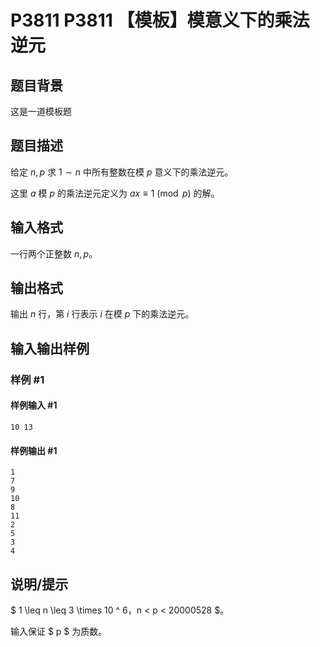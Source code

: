 # P3811 P3811 【模板】模意义下的乘法逆元

## 题目背景

这是一道模板题


## 题目描述

给定 $n,p$ 求 $1\sim n$ 中所有整数在模 $p$ 意义下的乘法逆元。

这里 $a$ 模 $p$ 的乘法逆元定义为 $ax\equiv1\pmod p$ 的解。

## 输入格式

一行两个正整数 $n,p$。


## 输出格式

输出 $n$ 行，第 $i$ 行表示 $i$ 在模 $p$ 下的乘法逆元。

## 输入输出样例

### 样例 #1

#### 样例输入 #1

```
10 13
```

#### 样例输出 #1

```
1
7
9
10
8
11
2
5
3
4
```

## 说明/提示

$ 1 \leq n \leq 3 \times 10 ^ 6$，$n < p < 20000528 $。

输入保证 $ p $ 为质数。

